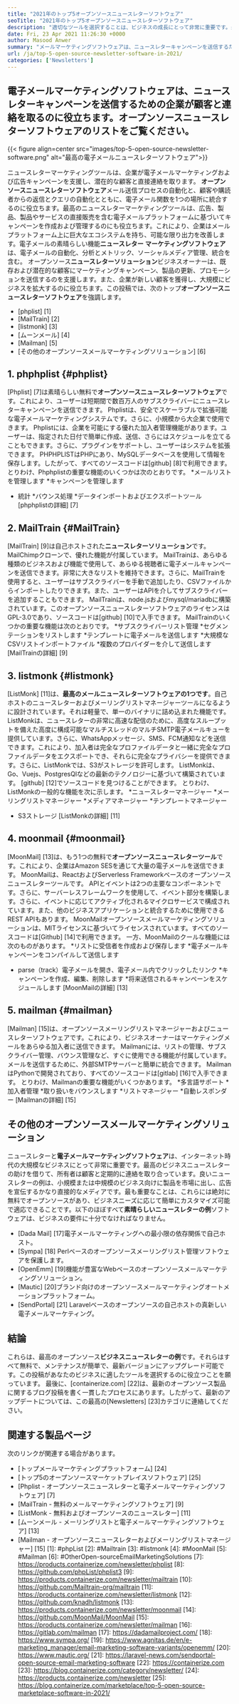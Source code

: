 ```yaml
---
title: "2021年のトップ5オープンソースニュースレターソフトウェア" 
seoTitle: "2021年のトップ5オープンソースニュースレターソフトウェア" 
description: "適切なツールを選択することは、ビジネスの成長にとって非常に重要です。最高の電子メールオープンソースニュースレターソフトウェアの簡潔なリストがあります。" 
date: Fri, 23 Apr 2021 11:26:30 +0000
author: Masood Anwer
summary: "メールマーケティングソフトウェアは、ニュースレターキャンペーンを送信するための企業が顧客と連絡を取るのに役立ちます。オープンソースニュースレターソフトウェアのリストをご覧ください。" 
url: /ja/top-5-open-source-newsletter-software-in-2021/
categories: ['Newsletters']
---
```


## 電子メールマーケティングソフトウェアは、ニュースレターキャンペーンを送信するための企業が顧客と連絡を取るのに役立ちます。オープンソースニュースレターソフトウェアのリストをご覧ください。

{{< figure align=center src="images/top-5-open-source-newsletter-software.png" alt="最高の電子メールニュースレターソフトウェア">}}

ニュースレターマーケティングツールは、企業が電子メールマーケティングおよび広告キャンペーンを支援し、潜在的な顧客と直接連絡を取ります。 **オープンソースニュースレターソフトウェア**メール送信プロセスの自動化と、顧客や購読者からの返信とクエリの自動化とともに、電子メール関数を1つの場所に統合するのに役立ちます。最高のニュースレターマーケティングツールは、広告、製品、製品やサービスの直接販売を含む電子メールプラットフォームに基づいてキャンペーンを作成および管理するのにも役立ちます。これにより、企業はメールプラットフォーム上に巨大なエコシステムを持ち、可能な限り出力を改善します。電子メールの素晴らしい機能**ニュースレター** **マーケティングソフトウェア**は、電子メールの自動化、分析とメトリック、ソーシャルメディア管理、統合を含む。
オープンソース**ニュースレターソリューション**ビジネスオーナーは、既存および潜在的な顧客にマーケティングキャンペーン、製品の更新、プロモーションを送信するのを支援します。また、企業が新しい顧客を獲得し、大規模にビジネスを拡大するのに役立ちます。この投稿では、次のトップ**オープンソースニュースレターソフトウェア**を強調します。
  * [phplist] [1]
  * [MailTrain] [2]
  * [listmonk] [3]
  * [ムーンメール] [4]
  * [Mailman] [5]
  * [その他のオープンソースメールマーケティングソリューション] [6]

## 1. phphplist {#phplist}
[Phplist] [7]は素晴らしい無料で**オープンソースニュースレターソフトウェア**です。これにより、ユーザーは短期間で数百万人のサブスクライバーにニュースレターキャンペーンを送信できます。 Phplistは、安全でスケーラブルで拡張可能な電子メールマーケティングシステムです。さらに、小規模から大企業で使用できます。 Phplistには、企業を可能にする優れた加入者管理機能があります。ユーザーは、指定された日付で簡単に作成、送信、さらにはスケジュールを立てることもできます。さらに、プラグインをサポートし、ユーザーはシステムを拡張できます。 PHPHPLISTはPHPにあり、MySQLデータベースを使用して情報を保存します。したがって、すべてのソースコードは[github] [8]で利用できます。
とりわけ、Phphplistの重要な機能のいくつかは次のとおりです。
  *メールリストを管理します
  *キャンペーンを管理します
  * 統計
  *バウンス処理
  *データインポートおよびエクスポートツール
[phphplistの詳細] [7]

## 2. MailTrain {#MailTrain}
[MailTrain] [9]は自己ホストされた**ニュースレターソリューション**です。 MailChimpクローンで、優れた機能が付属しています。 MailTrainは、あらゆる種類のビジネスおよび機能で使用して、あらゆる視聴者に電子メールキャンペーンを送信できます。非常に大きなリストを維持できます。さらに、MailTrainを使用すると、ユーザーはサブスクライバーを手動で追加したり、CSVファイルからインポートしたりできます。また、ユーザーはAPIを介してサブスクライバーを追加することもできます。 MailTrainは、node.jsおよびmysql/mariadbに構築されています。このオープンソースニュースレターソフトウェアのライセンスはGPL-3.0であり、ソースコードは[github] [10]で入手できます。
MailTrainのいくつかの重要な機能は次のとおりです。
  *サブスクライバーリスト管理
  *セグメンテーションをリストします
  *テンプレートに電子メールを送信します
  *大規模なCSVリストインポートファイル
  *複数のプロバイダーを介して送信します
[MailTrainの詳細] [9]

## 3. listmonk {#listmonk}
[ListMonk] [11]は、**最高のメールニュースレターソフトウェアの1つです**。自己ホストのニュースレターおよびメーリングリストマネージャーツールになるように設計されています。それは軽量で、単一のバイナリに詰め込まれた機能です。 ListMonkは、ニュースレターの非常に高速な配信のために、高度なスループットを備えた高度に構成可能なマルチスレッドのマルチSMTP電子メールキューを提供しています。さらに、WhatsAppメッセージ、SMS、FCM通知などを送信できます。これにより、加入者は完全なプロファイルデータと一緒に完全なプロファイルデータをエクスポートでき、それらに完全なプライバシーを提供できます。さらに、ListMonkでは、S3がストレージを許可します。 ListMonkは、Go、Vuejs、PostgresQlなどの最新のテクノロジーに基づいて構築されています。 [github] [12]でソースコードを見つけることができます。
とりわけ、ListMonkの一般的な機能を次に示します。
  *ニュースレターマネージャー
  *メーリングリストマネージャー
  *メディアマネージャー
  *テンプレートマネージャー
  * S3ストレージ
[ListMonkの詳細] [11]

## 4. moonmail {#moonmail}
[MoonMail] [13]は、もう1つの無料で**オープンソースニュースレターツール**です。これにより、企業はAmazon SESを通じて大量の電子メールを送信できます。 MoonMailは、ReactおよびServerless Frameworkベースのオープンソースニュースレターツールです。 APIとイベントは2つの主要なコンポーネントです。さらに、サーバーレスフレームワークを使用して、イベント部分を構築します。さらに、イベントに応じてアクティブ化されるマイクロサービスで構成されています。また、他のビジネスアプリケーションと統合するために使用できるREST APIもあります。 MoonMailオープンソースメールマーケティングソリューションは、MITライセンスに基づいてライセンスされています。すべてのソースコードは[Github] [14]で利用できます。
一方、MoonMailのクールな機能には次のものがあります。
  *リストに受信者を作成および保存します
  *電子メールキャンペーンをコンパイルして送信します
  * parse（track）電子メールを開き、電子メール内でクリックしたリンク
  *キャンペーンを作成、編集、削除します
  *将来送信されるキャンペーンをスケジュールします
[MoonMailの詳細] [13]

## 5. mailman {#mailman}
[Mailman] [15]は、オープンソースメーリングリストマネージャーおよびニュースレターソフトウェアです。これにより、ビジネスオーナーはマーケティングメールをあらゆる加入者に送信できます。 Mailmanには、リストの管理、サブスクライバー管理、バウンス管理など、すぐに使用できる機能が付属しています。メールを送信するために、外部SMTPサーバーと簡単に統合できます。 MailmanはPythonで開発されており、すべてのソースコードは[gitlab] [16]で入手できます。
とりわけ、Mailmanの重要な機能がいくつかあります。
  *多言語サポート
  *加入者管理
  *取り扱いをバウンスします
  *リストマネージャー
  *自動レスポンダー
[Mailmanの詳細] [15]

## その他のオープンソースメールマーケティングソリューション
ニュースレターと**電子メールマーケティングソフトウェア**は、インターネット時代の大規模なビジネスにとって非常に重要です。最高のビジネスニュースレターの助けを借りて、所有者は顧客と定期的に連絡を取り合っています。良いニュースレターの例は、小規模または中規模のビジネス向けに製品を市場に出し、広告を宣伝するかなり直接的なメディアです。最も重要なことは、これらには絶対に無料でオープンソースがあり、ビジネスニーズに応じて簡単にカスタマイズ可能で適応できることです。以下のほぼすべて**素晴らしいニュースレターの例**ソフトウェアは、ビジネスの要件に十分でなければなりません。
  * [Dada Mail] [17]電子メールマーケティングへの最小限の依存関係で自己ホスト。
  * [Sympa] [18] Perlベースのオープンソースメーリングリスト管理ソフトウェアを保護します。
  * [OpenEmm] [19]機能が豊富なWebベースのオープンソースメールマーケティングソリューション。
  * [Mautic] [20]ブランド向けのオープンソースメールマーケティングオートメーションプラットフォーム。
  * [SendPortal] [21] Laravelベースのオープンソースの自己ホストの真新しい電子メールマーケティング。

## 結論
これらは、最高のオープンソース**ビジネスニュースレターの例**です。それらはすべて無料で、メンテナンスが簡単で、最新バージョンにアップグレード可能です。この投稿があなたのビジネスに適したツールを選択するのに役立つことを願っています。
最後に、[containerize.com] [22]は、最新のオープンソース製品に関するブログ投稿を書く一貫したプロセスにあります。したがって、最新のアップデートについては、この最高の[Newsletters] [23]カテゴリに連絡してください。

## 関連する製品ページ
次のリンクが関連する場合があります。
  * [トップメールマーケティングプラットフォーム] [24]
  * [トップ5のオープンソースマーケットプレイスソフトウェア] [25]
  * [Phplist  - オープンソースニュースレターと電子メールマーケティングソフトウェア] [7]
  * [MailTrain  - 無料のメールマーケティングソフトウェア] [9]
  * [ListMonk  - 無料およびオープンソースのニュースレター] [11]
  * [ムーンメール - メーリングリストと電子メールマーケティングソフトウェア] [13]
  * [Mailman  - オープンソースニュースレターおよびメーリングリストマネージャー] [15]
[1]: #phpList
[2]: #Mailtrain
[3]: #listmonk
[4]: #MoonMail
[5]: #Mailman
[6]: #OtherOpen-sourceEmailMarketingSolutions
[7]: https://products.containerize.com/newsletter/phplist
[8]: https://github.com/phpList/phplist3
[9]: https://products.containerize.com/newsletter/mailtrain
[10]: https://github.com/Mailtrain-org/mailtrain
[11]: https://products.containerize.com/newsletter/listmonk
[12]: https://github.com/knadh/listmonk
[13]: https://products.containerize.com/newsletter/moonmail
[14]: https://github.com/MoonMail/MoonMail
[15]: https://products.containerize.com/newsletter/mailman
[16]: https://gitlab.com/mailman
[17]: https://dadamailproject.com/
[18]: https://www.sympa.org/
[19]: https://www.agnitas.de/en/e-marketing_manager/email-marketing-software-variants/openemm/
[20]: https://www.mautic.org/
[21]: https://laravel-news.com/sendportal-open-source-email-marketing-software
[22]: https://containerize.com
[23]: https://blog.containerize.com/category/newsletter/
[24]: https://products.containerize.com/newsletter
[25]: https://blog.containerize.com/marketplace/top-5-open-source-marketplace-software-in-2021/
